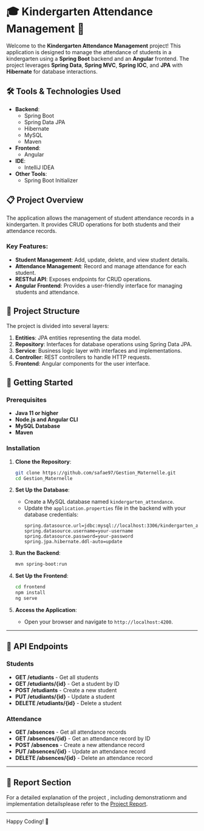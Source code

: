 # 🎓 Kindergarten Attendance Management 🏫

Welcome to the **Kindergarten Attendance Management** project! This application is designed to manage the attendance of students in a kindergarten using a **Spring Boot** backend and an **Angular** frontend. The project leverages **Spring Data**, **Spring MVC**, **Spring IOC**, and **JPA** with **Hibernate** for database interactions.

## 🛠️ Tools & Technologies Used

- **Backend**: 
  - Spring Boot
  - Spring Data JPA
  - Hibernate
  - MySQL
  - Maven
- **Frontend**: 
  - Angular
- **IDE**: 
  - IntelliJ IDEA
- **Other Tools**: 
  - Spring Boot Initializer

## 📋 Project Overview

The application allows the management of student attendance records in a kindergarten. It provides CRUD operations for both students and their attendance records.

### Key Features:
- **Student Management**: Add, update, delete, and view student details.
- **Attendance Management**: Record and manage attendance for each student.
- **RESTful API**: Exposes endpoints for CRUD operations.
- **Angular Frontend**: Provides a user-friendly interface for managing students and attendance.

## 📂 Project Structure

The project is divided into several layers:

1. **Entities**: JPA entities representing the data model.
2. **Repository**: Interfaces for database operations using Spring Data JPA.
3. **Service**: Business logic layer with interfaces and implementations.
4. **Controller**: REST controllers to handle HTTP requests.
5. **Frontend**: Angular components for the user interface.


## 🚀 Getting Started

### Prerequisites

- **Java 11 or higher**
- **Node.js and Angular CLI**
- **MySQL Database**
- **Maven**

### Installation

1. **Clone the Repository**:
   ```bash
   git clone https://github.com/safae97/Gestion_Maternelle.git
   cd Gestion_Maternelle
   ```

2. **Set Up the Database**:
   - Create a MySQL database named `kindergarten_attendance`.
   - Update the `application.properties` file in the backend with your database credentials:
     ```properties
     spring.datasource.url=jdbc:mysql://localhost:3306/kindergarten_attendance
     spring.datasource.username=your-username
     spring.datasource.password=your-password
     spring.jpa.hibernate.ddl-auto=update
     ```

3. **Run the Backend**:
   ```bash
   mvn spring-boot:run
   ```

4. **Set Up the Frontend**:
   ```bash
   cd frontend
   npm install
   ng serve
   ```

5. **Access the Application**:
   - Open your browser and navigate to `http://localhost:4200`.

---

## 📝 API Endpoints

### Students
- **GET /etudiants** - Get all students
- **GET /etudiants/{id}** - Get a student by ID
- **POST /etudiants** - Create a new student
- **PUT /etudiants/{id}** - Update a student
- **DELETE /etudiants/{id}** - Delete a student

### Attendance
- **GET /absences** - Get all attendance records
- **GET /absences/{id}** - Get an attendance record by ID
- **POST /absences** - Create a new attendance record
- **PUT /absences/{id}** - Update an attendance record
- **DELETE /absences/{id}** - Delete an attendance record

---


## 📑 Report Section
For a detailed explanation of the project , including demonstrationm and implementation detailsplease refer to the [Project Report](./LAB4_Report.docx).


---


Happy Coding! 🚀

